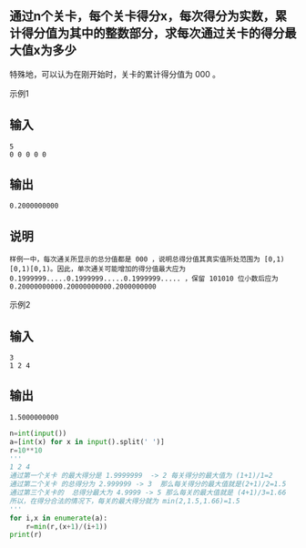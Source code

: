 
## 通过n个关卡，每个关卡得分x，每次得分为实数，累计得分值为其中的整数部分，求每次通过关卡的得分最大值x为多少

特殊地，可以认为在刚开始时，关卡的累计得分值为 000 。

示例1

## 输入

```
5
0 0 0 0 0
```

## 输出

```
0.2000000000
```

## 说明

```
样例一中，每次通关所显示的总分值都是 000 ，说明总得分值其真实值所处范围为 [0,1)[0,1)[0,1)。因此，单次通关可能增加的得分值最大应为 0.1999999.....0.1999999.....0.1999999..... ，保留 101010 位小数后应为 0.20000000000.20000000000.2000000000
```

示例2

## 输入

```
3
1 2 4
```

## 输出

```
1.5000000000
```

```py
n=int(input())
a=[int(x) for x in input().split(' ')]
r=10**10
'''
1 2 4
通过第一个关卡 的最大得分是 1.9999999  -> 2 每关得分的最大值为 (1+1)/1=2
通过第二个关卡 的总得分为 2.999999 -> 3  那么每关得分的最大值就是(2+1)/2=1.5
通过第三个关卡的  总得分最大为 4.9999 -> 5 那么每关的最大值就是 (4+1)/3=1.66
所以，在得分合法的情况下，每关的最大得分就为 min(2,1.5,1.66)=1.5
'''
for i,x in enumerate(a):
    r=min(r,(x+1)/(i+1))
print(r)

```